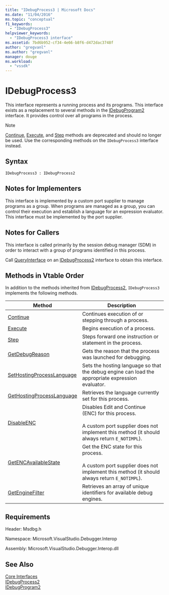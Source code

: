 ```yaml
---
title: "IDebugProcess3 | Microsoft Docs"
ms.date: "11/04/2016"
ms.topic: "conceptual"
f1_keywords: 
  - "IDebugProcess3"
helpviewer_keywords: 
  - "IDebugProcess3 interface"
ms.assetid: 7bd6b952-cf34-4e66-b8f6-d472dac3748f
author: "gregvanl"
ms.author: "gregvanl"
manager: douge
ms.workload: 
  - "vssdk"
---
```

# IDebugProcess3
This interface represents a running process and its programs. This interface exists as a replacement to several methods in the [IDebugProgram2](../../../extensibility/debugger/reference/idebugprogram2.md) interface. It provides control over all programs in the process.  
  
> [!NOTE]
>  [Continue](../../../extensibility/debugger/reference/idebugprogram2-continue.md), [Execute](../../../extensibility/debugger/reference/idebugprogram2-execute.md), and [Step](../../../extensibility/debugger/reference/idebugprogram2-step.md) methods are deprecated and should no longer be used. Use the corresponding methods on the `IDebugProcess3` interface instead.  
  
## Syntax  
  
```  
IDebugProcess3 : IDebugProcess2  
```  
  
## Notes for Implementers  
 This interface is implemented by a custom port supplier to manage programs as a group. When programs are managed as a group, you can control their execution and establish a language for an expression evaluator. This interface must be implemented by the port supplier.  
  
## Notes for Callers  
 This interface is called primarily by the session debug manager (SDM) in order to interact with a group of programs identified in this process.  
  
 Call [QueryInterface](/cpp/atl/queryinterface) on an [IDebugProcess2](../../../extensibility/debugger/reference/idebugprocess2.md) interface to obtain this interface.  
  
## Methods in Vtable Order  
 In addition to the methods inherited from [IDebugProcess2](../../../extensibility/debugger/reference/idebugprocess2.md), `IDebugProcess3` implements the following methods.  
  
|Method|Description|  
|------------|-----------------|  
|[Continue](../../../extensibility/debugger/reference/idebugprocess3-continue.md)|Continues execution of or stepping through a process.|  
|[Execute](../../../extensibility/debugger/reference/idebugprocess3-execute.md)|Begins execution of a process.|  
|[Step](../../../extensibility/debugger/reference/idebugprocess3-step.md)|Steps forward one instruction or statement in the process.|  
|[GetDebugReason](../../../extensibility/debugger/reference/idebugprocess3-getdebugreason.md)|Gets the reason that the process was launched for debugging.|  
|[SetHostingProcessLanguage](../../../extensibility/debugger/reference/idebugprocess3-sethostingprocesslanguage.md)|Sets the hosting language so that the debug engine can load the appropriate expression evaluator.|  
|[GetHostingProcessLanguage](../../../extensibility/debugger/reference/idebugprocess3-gethostingprocesslanguage.md)|Retrieves the language currently set for this process.|  
|[DisableENC](../../../extensibility/debugger/reference/idebugprocess3-disableenc.md)|Disables Edit and Continue (ENC) for this process.<br /><br /> A custom port supplier does not implement this method (it should always return `E_NOTIMPL`).|  
|[GetENCAvailableState](../../../extensibility/debugger/reference/idebugprocess3-getencavailablestate.md)|Get the ENC state for this process.<br /><br /> A custom port supplier does not implement this method (it should always return `E_NOTIMPL`).|  
|[GetEngineFilter](../../../extensibility/debugger/reference/idebugprocess3-getenginefilter.md)|Retrieves an array of unique identifiers for available debug engines.|  
  
## Requirements  
 Header: Msdbg.h  
  
 Namespace: Microsoft.VisualStudio.Debugger.Interop  
  
 Assembly: Microsoft.VisualStudio.Debugger.Interop.dll  
  
## See Also  
 [Core Interfaces](../../../extensibility/debugger/reference/core-interfaces.md)   
 [IDebugProcess2](../../../extensibility/debugger/reference/idebugprocess2.md)   
 [IDebugProgram2](../../../extensibility/debugger/reference/idebugprogram2.md)